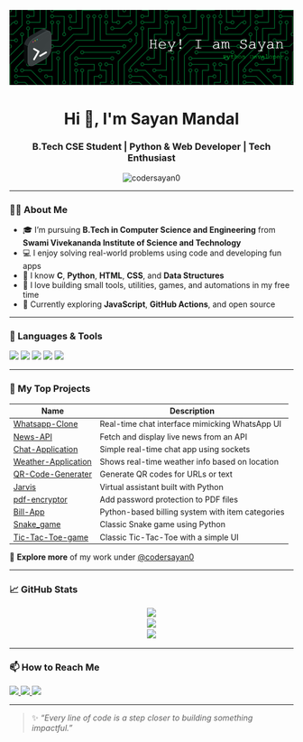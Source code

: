 <p align="center">
  <img src="https://raw.githubusercontent.com/codersayan0/codersayan0/main/banner.png" alt="Sayan Mandal Banner" />
</p>

<h1 align="center">Hi 👋, I'm Sayan Mandal</h1>
<h3 align="center">B.Tech CSE Student | Python & Web Developer | Tech Enthusiast</h3>

<p align="center">
  <img src="https://komarev.com/ghpvc/?username=codersayan0&label=Profile%20views&color=0e75b6&style=flat" alt="codersayan0" />
</p>

---

### 👨‍🎓 About Me

- 🎓 I’m pursuing **B.Tech in Computer Science and Engineering** from  
  **Swami Vivekananda Institute of Science and Technology**
- 💻 I enjoy solving real-world problems using code and developing fun apps
- 🧠 I know **C**, **Python**, **HTML**, **CSS**, and **Data Structures**
- 🚀 I love building small tools, utilities, games, and automations in my free time
- 🌱 Currently exploring **JavaScript**, **GitHub Actions**, and open source

---

### 🔧 Languages & Tools

<p>
  <img src="https://img.shields.io/badge/C-00599C?style=for-the-badge&logo=c&logoColor=white" />
  <img src="https://img.shields.io/badge/Python-3776AB?style=for-the-badge&logo=python&logoColor=white" />
  <img src="https://img.shields.io/badge/HTML5-E34F26?style=for-the-badge&logo=html5&logoColor=white" />
  <img src="https://img.shields.io/badge/CSS3-1572B6?style=for-the-badge&logo=css3&logoColor=white" />
  <img src="https://img.shields.io/badge/Data%20Structures-FFA500?style=for-the-badge" />
</p>

---

### 🚀 My Top Projects

| Name | Description |
|------|-------------|
| [Whatsapp-Clone](https://github.com/codersayan0/Whatsapp-Clone) | Real-time chat interface mimicking WhatsApp UI |
| [News-API](https://github.com/codersayan0/News-API) | Fetch and display live news from an API |
| [Chat-Application](https://github.com/codersayan0/Chat-Application) | Simple real-time chat app using sockets |
| [Weather-Application](https://github.com/codersayan0/Weather-Application) | Shows real-time weather info based on location |
| [QR-Code-Generater](https://github.com/codersayan0/QR-Code-Generater) | Generate QR codes for URLs or text |
| [Jarvis](https://github.com/codersayan0/Jarvis) | Virtual assistant built with Python |
| [pdf-encryptor](https://github.com/codersayan0/pdf-encryptor) | Add password protection to PDF files |
| [Bill-App](https://github.com/codersayan0/Bill-App) | Python-based billing system with item categories |
| [Snake_game](https://github.com/codersayan0/Snake_game) | Classic Snake game using Python |
| [Tic-Tac-Toe-game](https://github.com/codersayan0/TIc-Tac-Toe-game) | Classic Tic-Tac-Toe with a simple UI |

🧩 **Explore more** of my work under [@codersayan0](https://github.com/codersayan0?tab=repositories)

---

### 📈 GitHub Stats

<p align="center">
  <img src="https://github-readme-stats.vercel.app/api?username=codersayan0&show_icons=true&theme=tokyonight" />
  <br/>
  <img src="https://github-readme-streak-stats.herokuapp.com/?user=codersayan0&theme=tokyonight" />
  <br/>
  <img src="https://github-readme-stats.vercel.app/api/top-langs/?username=codersayan0&layout=compact&theme=tokyonight" />
</p>

---

### 📫 How to Reach Me

<p>
  <a href="mailto:sayanmandal7212@gmail.com">
    <img src="https://img.shields.io/badge/Gmail-D14836?style=for-the-badge&logo=gmail&logoColor=white" />
  </a>
  <a href="https://www.linkedin.com/in/codersayan/">
    <img src="https://img.shields.io/badge/LinkedIn-0A66C2?style=for-the-badge&logo=linkedin&logoColor=white" />
  </a>
  <a href="https://github.com/codersayan0">
    <img src="https://img.shields.io/badge/GitHub-000?style=for-the-badge&logo=github&logoColor=white" />
  </a>
</p>

---

> ✨ *“Every line of code is a step closer to building something impactful.”*

